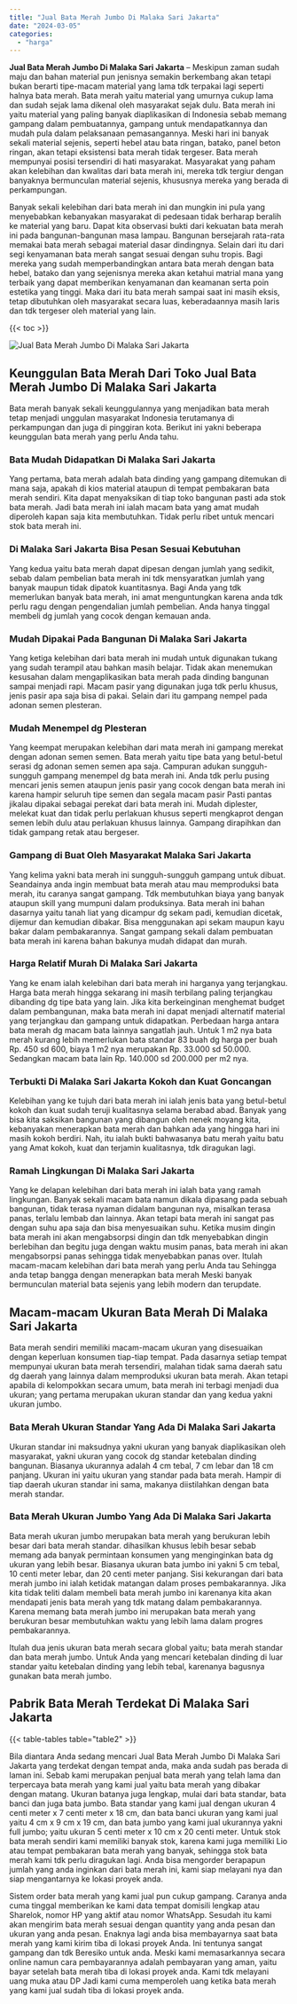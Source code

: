 ```yaml
---
title: "Jual Bata Merah Jumbo Di Malaka Sari Jakarta"
date: "2024-03-05"
categories: 
  - "harga"
---
```


**Jual Bata Merah Jumbo Di Malaka Sari Jakarta** – Meskipun zaman sudah maju dan bahan material pun jenisnya semakin berkembang akan tetapi bukan berarti tipe-macam material yang lama tdk terpakai lagi seperti halnya bata merah. Bata merah yaitu material yang umurnya cukup lama dan sudah sejak lama dikenal oleh masyarakat sejak dulu. Bata merah ini yaitu material yang paling banyak diaplikasikan di Indonesia sebab memang gampang dalam pembuatannya, gampang untuk mendapatkannya dan mudah pula dalam pelaksanaan pemasangannya. Meski hari ini banyak sekali material sejenis, seperti hebel atau bata ringan, batako, panel beton ringan, akan tetapi eksistensi bata merah tidak tergeser. Bata merah mempunyai posisi tersendiri di hati masyarakat. Masyarakat yang paham akan kelebihan dan kwalitas dari bata merah ini, mereka tdk tergiur dengan banyaknya bermunculan material sejenis, khususnya mereka yang berada di perkampungan.

Banyak sekali kelebihan dari bata merah ini dan mungkin ini pula yang menyebabkan kebanyakan masyarakat di pedesaan tidak berharap beralih ke material yang baru. Dapat kita observasi bukti dari kekuatan bata merah ini pada bangunan-bangunan masa lampau. Bangunan bersejarah rata-rata memakai bata merah sebagai material dasar dindingnya. Selain dari itu dari segi kenyamanan bata merah sangat sesuai dengan suhu tropis. Bagi mereka yang sudah memperbandingkan antara bata merah dengan bata hebel, batako dan yang sejenisnya mereka akan ketahui matrial mana yang terbaik yang dapat memberikan kenyamanan dan keamanan serta poin estetika yang tinggi. Maka dari itu bata merah sampai saat ini masih eksis, tetap dibutuhkan oleh masyarakat secara luas, keberadaannya masih laris dan tdk tergeser oleh material yang lain.

{{< toc >}}

![Jual Bata Merah Jumbo Di Malaka Sari Jakarta](/images/jual-bata-merah-19.png)

## Keunggulan Bata Merah Dari Toko Jual Bata Merah Jumbo Di Malaka Sari Jakarta

Bata merah banyak sekali keunggulannya yang menjadikan bata merah tetap menjadi unggulan masyarakat Indonesia terutamanya di perkampungan dan juga di pinggiran kota. Berikut ini yakni beberapa keunggulan bata merah yang perlu Anda tahu.

### Bata Mudah Didapatkan Di Malaka Sari Jakarta

Yang pertama, bata merah adalah bata dinding yang gampang ditemukan di mana saja, apakah di kios material ataupun di tempat pembakaran bata merah sendiri. Kita dapat menyaksikan di tiap toko bangunan pasti ada stok bata merah. Jadi bata merah ini ialah macam bata yang amat mudah diperoleh kapan saja kita membutuhkan. Tidak perlu ribet untuk mencari stok bata merah ini.

### Di Malaka Sari Jakarta Bisa Pesan Sesuai Kebutuhan

Yang kedua yaitu bata merah dapat dipesan dengan jumlah yang sedikit, sebab dalam pembelian bata merah ini tdk mensyaratkan jumlah yang banyak maupun tidak dipatok kuantitasnya. Bagi Anda yang tdk memerlukan banyak bata merah, ini amat menguntungkan karena anda tdk perlu ragu dengan pengendalian jumlah pembelian. Anda hanya tinggal membeli dg jumlah yang cocok dengan kemauan anda.

### Mudah Dipakai Pada Bangunan Di Malaka Sari Jakarta

Yang ketiga kelebihan dari bata merah ini mudah untuk digunakan tukang yang sudah terampil atau bahkan masih belajar. Tidak akan menemukan kesusahan dalam mengaplikasikan bata merah pada dinding bangunan sampai menjadi rapi. Macam pasir yang digunakan juga tdk perlu khusus, jenis pasir apa saja bisa di pakai. Selain dari itu gampang nempel pada adonan semen plesteran.

### Mudah Menempel dg Plesteran

Yang keempat merupakan kelebihan dari mata merah ini gampang merekat dengan adonan semen semen. Bata merah yaitu tipe bata yang betul-betul serasi dg adonan semen semen apa saja. Campuran adukan sungguh-sungguh gampang menempel dg bata merah ini. Anda tdk perlu pusing mencari jenis semen ataupun jenis pasir yang cocok dengan bata merah ini karena hampir seluruh tipe semen dan segala macam pasir Pasti pantas jikalau dipakai sebagai perekat dari bata merah ini. Mudah diplester, melekat kuat dan tidak perlu perlakuan khusus seperti mengkaprot dengan semen lebih dulu atau perlakuan khusus lainnya. Gampang dirapihkan dan tidak gampang retak atau bergeser.

### Gampang di Buat Oleh Masyarakat Malaka Sari Jakarta

Yang kelima yakni bata merah ini sungguh-sungguh gampang untuk dibuat. Seandainya anda ingin membuat bata merah atau mau memproduksi bata merah, itu caranya sangat gampang. Tdk membutuhkan biaya yang banyak ataupun skill yang mumpuni dalam produksinya. Bata merah ini bahan dasarnya yaitu tanah liat yang dicampur dg sekam padi, kemudian dicetak, dijemur dan kemudian dibakar. Bisa menggunakan api sekam maupun kayu bakar dalam pembakarannya. Sangat gampang sekali dalam pembuatan bata merah ini karena bahan bakunya mudah didapat dan murah.

### Harga Relatif Murah Di Malaka Sari Jakarta

Yang ke enam ialah kelebihan dari bata merah ini harganya yang terjangkau. Harga bata merah hingga sekarang ini masih terbilang paling terjangkau dibanding dg tipe bata yang lain. Jika kita berkeinginan menghemat budget dalam pembangunan, maka bata merah ini dapat menjadi alternatif material yang terjangkau dan gampang untuk didapatkan. Perbedaan harga antara bata merah dg macam bata lainnya sangatlah jauh. Untuk 1 m2 nya bata merah kurang lebih memerlukan bata standar 83 buah dg harga per buah Rp. 450 sd 600, biaya 1 m2 nya merupakan Rp. 33.000 sd 50.000. Sedangkan macam bata lain Rp. 140.000 sd 200.000 per m2 nya.

### Terbukti Di Malaka Sari Jakarta Kokoh dan Kuat Goncangan

Kelebihan yang ke tujuh dari bata merah ini ialah jenis bata yang betul-betul kokoh dan kuat sudah teruji kualitasnya selama berabad abad. Banyak yang bisa kita saksikan bangunan yang dibangun oleh nenek moyang kita, kebanyakan menerapkan bata merah dan bahkan ada yang hingga hari ini masih kokoh berdiri. Nah, itu ialah bukti bahwasanya batu merah yaitu batu yang Amat kokoh, kuat dan terjamin kualitasnya, tdk diragukan lagi.

### Ramah Lingkungan Di Malaka Sari Jakarta

Yang ke delapan kelebihan dari bata merah ini ialah bata yang ramah lingkungan. Banyak sekali macam bata namun dikala dipasang pada sebuah bangunan, tidak terasa nyaman didalam bangunan nya, misalkan terasa panas, terlalu lembab dan lainnya. Akan tetapi bata merah ini sangat pas dengan suhu apa saja dan bisa menyesuaikan suhu. Ketika musim dingin bata merah ini akan mengabsorpsi dingin dan tdk menyebabkan dingin berlebihan dan begitu juga dengan waktu musim panas, bata merah ini akan mengabsorpsi panas sehingga tidak menyebabkan panas over. Itulah macam-macam kelebihan dari bata merah yang perlu Anda tau Sehingga anda tetap bangga dengan menerapkan bata merah Meski banyak bermunculan material bata sejenis yang lebih modern dan terupdate.

## Macam-macam Ukuran Bata Merah Di Malaka Sari Jakarta

Bata merah sendiri memiliki macam-macam ukuran yang disesuaikan dengan keperluan konsumen tiap-tiap tempat. Pada dasarnya setiap tempat mempunyai ukuran bata merah tersendiri, malahan tidak sama daerah satu dg daerah yang lainnya dalam memproduksi ukuran bata merah. Akan tetapi apabila di kelompokkan secara umum, bata merah ini terbagi menjadi dua ukuran; yang pertama merupakan ukuran standar dan yang kedua yakni ukuran jumbo.

### Bata Merah Ukuran Standar Yang Ada Di Malaka Sari Jakarta

Ukuran standar ini maksudnya yakni ukuran yang banyak diaplikasikan oleh masyarakat, yakni ukuran yang cocok dg standar ketebalan dinding bangunan. Biasanya ukurannya adalah 4 cm tebal, 7 cm lebar dan 18 cm panjang. Ukuran ini yaitu ukuran yang standar pada bata merah. Hampir di tiap daerah ukuran standar ini sama, makanya diistilahkan dengan bata merah standar.

### Bata Merah Ukuran Jumbo Yang Ada Di Malaka Sari Jakarta

Bata merah ukuran jumbo merupakan bata merah yang berukuran lebih besar dari bata merah standar. dihasilkan khusus lebih besar sebab memang ada banyak permintaan konsumen yang menginginkan bata dg ukuran yang lebih besar. Biasanya ukuran bata jumbo ini yakni 5 cm tebal, 10 centi meter lebar, dan 20 centi meter panjang. Sisi kekurangan dari bata merah jumbo ini ialah ketidak matangan dalam proses pembakarannya. Jika kita tidak teliti dalam membeli bata merah jumbo ini karenanya kita akan mendapati jenis bata merah yang tdk matang dalam pembakarannya. Karena memang bata merah jumbo ini merupakan bata merah yang berukuran besar membutuhkan waktu yang lebih lama dalam progres pembakarannya.

Itulah dua jenis ukuran bata merah secara global yaitu; bata merah standar dan bata merah jumbo. Untuk Anda yang mencari ketebalan dinding di luar standar yaitu ketebalan dinding yang lebih tebal, karenanya bagusnya gunakan bata merah jumbo.

## Pabrik Bata Merah Terdekat Di Malaka Sari Jakarta

{{< table-tables table="table2" >}}

Bila diantara Anda sedang mencari Jual Bata Merah Jumbo Di Malaka Sari Jakarta yang terdekat dengan tempat anda, maka anda sudah pas berada di laman ini. Sebab kami merupakan penjual bata merah yang telah lama dan terpercaya bata merah yang kami jual yaitu bata merah yang dibakar dengan matang. Ukuran batanya juga lengkap, mulai dari bata standar, bata banci dan juga bata jumbo. Bata standar yang kami jual dengan ukuran 4 centi meter x 7 centi meter x 18 cm, dan bata banci ukuran yang kami jual yaitu 4 cm x 9 cm x 19 cm, dan bata jumbo yang kami jual ukurannya yakni full jumbo; yaitu ukuran 5 centi meter x 10 cm x 20 centi meter. Untuk stok bata merah sendiri kami memiliki banyak stok, karena kami juga memiliki Lio atau tempat pembakaran bata merah yang banyak, sehingga stok bata merah kami tdk perlu diragukan lagi. Anda bisa mengorder berapapun jumlah yang anda inginkan dari bata merah ini, kami siap melayani nya dan siap mengantarnya ke lokasi proyek anda.

Sistem order bata merah yang kami jual pun cukup gampang. Caranya anda cuma tinggal memberikan ke kami data tempat domisili lengkap atau Sharelok, nomor HP yang aktif atau nomor WhatsApp. Sesudah itu kami akan mengirim bata merah sesuai dengan quantity yang anda pesan dan ukuran yang anda pesan. Enaknya lagi anda bisa membayarnya saat bata merah yang kami kirim tiba di lokasi proyek Anda. Ini tentunya sangat gampang dan tdk Beresiko untuk anda. Meski kami memasarkannya secara online namun cara pembayarannya adalah pembayaran yang aman, yaitu bayar setelah bata merah tiba di lokasi proyek anda. Kami tdk melayani uang muka atau DP Jadi kami cuma memperoleh uang ketika bata merah yang kami jual sudah tiba di lokasi proyek anda.
